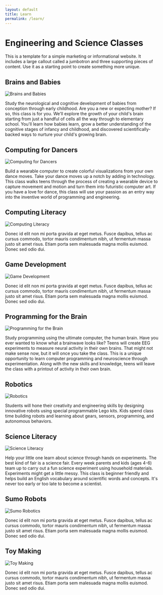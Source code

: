 ```yaml
---
layout: default
title: Learn
permalink: /learn/
---
```

<div class="jumbotron">
    <div class="container">
        <h1 class="display-6 jumbotron-headline">Engineering and Science Classes</h1>
        <p>This is a template for a simple marketing or informational website. It includes a large callout called a jumbotron and three supporting pieces of content. Use it as a starting point to create something more unique.</p>
    </div>
</div>

<div class="container">
    <div class="row">
        <div class="col-md-6 class-listing">
            <div class="bordered-card">
                <h2 class="class-title">Brains and Babies</h2>
                <img src="/img/classes/brains-and-babies-540.jpg" class="img-fluid class-img" alt="Brains and Babies" />
                <p class="class-desc">Study the neurological and cognitive development of babies from conception through early childhood. Are you a new or expecting mother? If so, this class is for you. We'll explore the growth of your child's brain starting from just a handful of cells all the way through to elementary school. You'll learn how babies learn, grow a better understanding of the cognitive stages of infancy and childhood, and discovered scientifically-backed ways to nurture your child's growing brain.</p>
            </div>
        </div>
        <div class="col-md-6 class-listing">
            <div class="bordered-card">
                <h2 class="class-title">Computing for Dancers</h2>
                <img src="/img/classes/computing-for-dancers-540.jpg" class="img-fluid class-img" alt="Computing for Dancers" />
                <p class="class-desc">Build a wearable computer to create colorful visualizations from your own dance moves. Take your dance moves up a notch by adding in technology. This class walks teens through the process of creating a wearable device to capture movement and motion and turn them into futuristic computer art. If you have a love for dance, this class will use your passion as an entry way into the inventive world of programming and engineering.</p>
            </div>
        </div>
    </div>
    <div class="row">
        <div class="col-md-6 class-listing">
            <div class="bordered-card">
                <h2 class="class-title">Computing Literacy</h2>
                <img src="/img/classes/computing-literacy-controller-540.jpg" class="img-fluid class-img" alt="Computing Literacy" />
                <p class="class-desc">Donec id elit non mi porta gravida at eget metus. Fusce dapibus, tellus ac cursus commodo, tortor mauris condimentum nibh, ut fermentum massa justo sit amet risus. Etiam porta sem malesuada magna mollis euismod. Donec sed odio dui. </p>
            </div>
        </div>
        <div class="col-md-6 class-listing">
            <div class="bordered-card">
                <h2 class="class-title">Game Development</h2>
                <img src="/img/classes/game-development-day-540.jpg" class="img-fluid class-img" alt="Game Development" />
                <p class="class-desc">Donec id elit non mi porta gravida at eget metus. Fusce dapibus, tellus ac cursus commodo, tortor mauris condimentum nibh, ut fermentum massa justo sit amet risus. Etiam porta sem malesuada magna mollis euismod. Donec sed odio dui. </p>
            </div>
        </div>
    </div>
    <div class="row">
        <div class="col-md-6 class-listing">
            <div class="bordered-card">
                <h2 class="class-title">Programming for the Brain</h2>
                <img src="/img/classes/programming-for-the-brain-540.jpg" class="img-fluid class-img" alt="Programming for the Brain" />
                <p class="class-desc">Study programming using the ultimate computer, the human brain. Have you ever wanted to know what a brainwave looks like? Teens will create EEG experiments to measure neural activity in their own brains. That might not make sense now, but it will once you take the class. This is a unique opportunity to learn computer programming and neuroscience through experimentation. Along with the new skills and knowledge, teens will leave the class with a printout of activity in their own brain.</p>
            </div>
        </div>
        <div class="col-md-6 class-listing">
            <div class="bordered-card">
                <h2 class="class-title">Robotics</h2>
                <img src="/img/classes/robot-party-540.jpg" class="img-fluid class-img" alt="Robotics" />
                <p class="class-desc">Students will hone their creativity and engineering skills by designing innovative robots using special programmable Lego kits. Kids spend class time building robots and learning about gears, sensors, programming, and autonomous behaviors.</p>
            </div>
        </div>
    </div>
    <div class="row">
        <div class="col-md-6 class-listing">
            <div class="bordered-card">
                <h2 class="class-title">Science Literacy</h2>
                <img src="/img/classes/science-literacy-540.jpg" class="img-fluid class-img" alt="Science Literacy" />
                <p class="class-desc">Help your little one learn about science through hands on experiments. The best kind of fair is a science fair. Every week parents and kids (ages 4-6) team up to carry out a fun science experiment using household materials. Experiments might get a little messy. This class is beginner friendly and helps build an English vocabulary around scientific words and concepts. It's never too early or too late to become a scientist.</p>
            </div>
        </div>
        <div class="col-md-6 class-listing">
            <div class="bordered-card">
                <h2 class="class-title">Sumo Robots</h2>
                <img src="/img/classes/sumo-robots-540.jpg" class="img-fluid class-img" alt="Sumo Robotics" />
                <p class="class-desc">Donec id elit non mi porta gravida at eget metus. Fusce dapibus, tellus ac cursus commodo, tortor mauris condimentum nibh, ut fermentum massa justo sit amet risus. Etiam porta sem malesuada magna mollis euismod. Donec sed odio dui. </p>
            </div>
        </div>
    </div>
    <div class="row">
        <div class="col-md-6 class-listing">
            <div class="bordered-card">
                <h2 class="class-title">Toy Making</h2>
                <img src="/img/classes/toy-making-540.jpg" class="img-fluid class-img" alt="Toy Making" />
                <p class="class-desc">Donec id elit non mi porta gravida at eget metus. Fusce dapibus, tellus ac cursus commodo, tortor mauris condimentum nibh, ut fermentum massa justo sit amet risus. Etiam porta sem malesuada magna mollis euismod. Donec sed odio dui. </p>
            </div>
        </div>
    </div>
</div>
